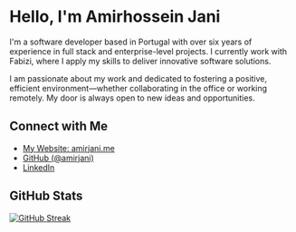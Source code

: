 # Hello, I'm **Amirhossein Jani**

I'm a software developer based in Portugal with over six years of experience in full stack and enterprise-level projects. I currently work with Fabizi, where I apply my skills to deliver innovative software solutions.

I am passionate about my work and dedicated to fostering a positive, efficient environment—whether collaborating in the office or working remotely. My door is always open to new ideas and opportunities.

## Connect with Me

- [My Website: amirjani.me](https://amirjani.me/)
- [GitHub (@amirjani)](https://github.com/amirjani)
- [LinkedIn](https://linkedin.com/in/amir-jani)

## GitHub Stats

[![GitHub Streak](https://streak-stats.demolab.com?user=amirjani&theme=nord&hide_border=true&date_format=j%20M%5B%20Y%5D)](https://git.io/streak-stats)


